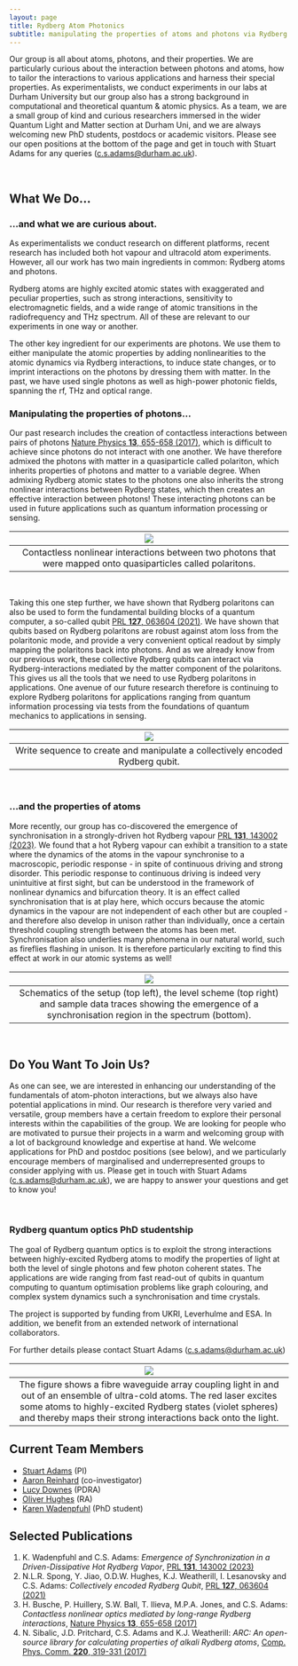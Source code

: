 ```yaml
---
layout: page
title: Rydberg Atom Photonics
subtitle: manipulating the properties of atoms and photons via Rydberg states
---
```

Our group is all about atoms, photons, and their properties. We are particularly curious about the interaction between photons and atoms, how to tailor the interactions to various applications and harness their special properties. As experimentalists, we conduct experiments in our labs at Durham University but our group also has a strong background in computational and theoretical quantum & atomic physics. As a team, we are a small group of kind and curious researchers immersed in the wider Quantum Light and Matter section at Durham Uni, and we are always welcoming new PhD students, postdocs or academic visitors. Please see our open positions at the bottom of the page and get in touch with Stuart Adams for any queries (c.s.adams@durham.ac.uk).

<br>


## What We Do...
### ...and what we are curious about.
As experimentalists we conduct research on different platforms, recent research has included both hot vapour and ultracold atom experiments. However, all our work has two main ingredients in common: Rydberg atoms and photons. 

Rydberg atoms are highly excited atomic states with exaggerated and peculiar properties, such as strong interactions, sensitivity to electromagnetic fields, and a wide range of atomic transitions in the radiofrequency and THz spectrum. All of these are relevant to our experiments in one way or another.

The other key ingredient for our experiments are photons. We use them to either manipulate the atomic properties by adding nonlinearities to the atomic dynamics via Rydberg interactions, to induce state changes, or to imprint interactions on the photons by dressing them with matter. In the past, we have used single photons as well as high-power photonic fields, spanning the rf, THz and optical range.

### Manipulating the properties of photons...
Our past research includes the creation of contactless interactions between pairs of photons [Nature Physics **13**, 655-658 (2017)](https://www.nature.com/articles/nphys4058), which is difficult to achieve since photons do not interact with one another. We have therefore admixed the photons with matter in a quasiparticle called polariton, which inherits properties of photons and matter to a variable degree. When admixing Rydberg atomic states to the photons one also inherits the strong nonlinear interactions between Rydberg states, which then creates an effective interaction between photons! These interacting photons can be used in future applications such as quantum information processing or sensing. 

|![](photonics/img/contactless-interactions.png)|
|:--:|
|Contactless nonlinear interactions between two photons that were mapped onto quasiparticles called polaritons.|
<br>

Taking this one step further, we have shown that Rydberg polaritons can also be used to form the fundamental building blocks of a quantum computer, a so-called qubit [PRL **127**, 063604 (2021)](https://journals.aps.org/prl/abstract/10.1103/PhysRevLett.127.063604). We have shown that qubits based on Rydberg polaritons are robust against atom loss from the polaritonic mode, and provide a very convenient optical readout by simply mapping the polaritons back into photons. And as we already know from our previous work, these collective Rydberg qubits can interact via Rydberg-interactions mediated by the matter component of the polaritons. This gives us all the tools that we need to use Rydberg polaritons in applications. One avenue of our future research therefore is continuing to explore Rydberg polaritons for applications ranging from quantum information processing via tests from the foundations of quantum mechanics to applications in sensing. 

|![](photonics/img/collective-qubit2.png)|
|:--:|
|Write sequence to create and manipulate a collectively encoded Rydberg qubit.|
<br>

### ...and the properties of atoms
More recently, our group has co-discovered the emergence of synchronisation in a strongly-driven hot Rydberg vapour [PRL **131**, 143002 (2023)](https://journals.aps.org/prl/pdf/10.1103/PhysRevLett.131.143002). We found that a hot Ryberg vapour can exhibit a transition to a state where the dynamics of the atoms in the vapour synchronise to a macroscopic, periodic response - in spite of continuous driving and strong disorder. This periodic response to continuous driving is indeed very unintuitive at first sight, but can be understood in the framework of nonlinear dynamics and bifurcation theory. It is an effect called synchronisation that is at play here, which occurs because the atomic dynamics in the vapour are not independent of each other but are coupled - and therefore also develop in unison rather than individually, once a certain threshold coupling strength between the atoms has been met. Synchronisation also underlies many phenomena in our natural world, such as fireflies flashing in unison. It is therefore particularly exciting to find this effect at work in our atomic systems as well!

|![](photonics/img/synchronisation.png)|
|:--:| 
|Schematics of the setup (top left), the level scheme (top right) and sample data traces showing the emergence of a synchronisation region in the spectrum (bottom).|

<br>

## Do You Want To Join Us?

As one can see, we are interested in enhancing our understanding of the fundamentals of atom-photon interactions, but we always also have potential applications in mind. Our research is therefore very varied and versatile, group members have a certain freedom to explore their personal interests within the capabilities of the group. We are looking for people who are motivated to pursue their projects in a warm and welcoming group with a lot of background knowledge and expertise at hand. We welcome applications for PhD and postdoc positions (see below), and we particularly encourage members of marginalised and underrepresented groups to consider applying with us. Please get in touch with Stuart Adams (c.s.adams@durham.ac.uk), we are happy to answer your questions and get to know you!

<br>

### Rydberg quantum optics PhD studentship 

The goal of Rydberg quantum optics is to exploit the strong interactions between highly-excited Rydberg atoms to modify the properties of light at both the level of single photons and few photon coherent states. The applications are wide ranging from fast read-out of qubits in quantum computing to quantum optimisation problems like graph colouring, and complex system dynamics such a synchronisation and time crystals. 

The project is supported by funding from UKRI, Leverhulme and ESA. In addition, we benefit from an extended network of international collaborators. 

For further details please contact Stuart Adams (c.s.adams@durham.ac.uk)

|![](photonics/img/waveguide-array.png)|
|:--:| 
|The figure shows a fibre waveguide array coupling light in and out of an ensemble of ultra-cold atoms. The red laser excites some atoms to highly-excited Rydberg states (violet spheres) and thereby maps their strong interactions back onto the light. |



## Current Team Members

- [Stuart Adams](https://www.durham.ac.uk/staff/c-s-adams/) (PI)
- [Aaron Reinhard](https://www.kenyon.edu/directory/aaron-reinhard/) (co-investigator)
- [Lucy Downes](https://www.durham.ac.uk/staff/lucy-downes/) (PDRA)
- [Oliver Hughes](https://www.durham.ac.uk/staff/oliver-d-hughes/) (RA)
- [Karen Wadenpfuhl]() (PhD student)


## Selected Publications

1. K. Wadenpfuhl and C.S. Adams: *Emergence of Synchronization in a Driven-Dissipative Hot Rydberg Vapor*, [PRL **131**, 143002 (2023)](https://journals.aps.org/prl/pdf/10.1103/PhysRevLett.131.143002)
2. N.L.R. Spong, Y. Jiao, O.D.W. Hughes, K.J. Weatherill, I. Lesanovsky and C.S. Adams: *Collectively encoded Rydberg Qubit*, [PRL **127**, 063604 (2021)](https://journals.aps.org/prl/abstract/10.1103/PhysRevLett.127.063604)
3. H. Busche, P. Huillery, S.W. Ball, T. Ilieva, M.P.A. Jones, and C.S. Adams: *Contactless nonlinear optics mediated by long-range Rydberg interactions*, [Nature Physics **13**, 655-658 (2017)](https://www.nature.com/articles/nphys4058)
4. N. Sibalic, J.D. Pritchard, C.S. Adams and K.J. Weatherill: *ARC: An open-source library for calculating properties of alkali Rydberg atoms*, [Comp. Phys. Comm. **220**, 319-331 (2017)](https://www.sciencedirect.com/science/article/pii/S0010465517301972)
